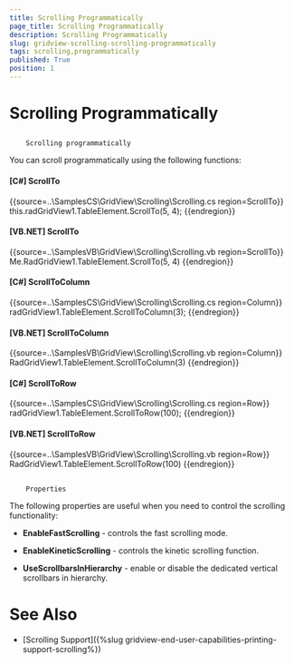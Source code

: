 ```yaml
---
title: Scrolling Programmatically
page_title: Scrolling Programmatically
description: Scrolling Programmatically
slug: gridview-scrolling-scrolling-programmatically
tags: scrolling,programmatically
published: True
position: 1
---
```


# Scrolling Programmatically



## 
        Scrolling programmatically
      

You can scroll programmatically using the following functions:

#### __[C#] ScrollTo__

{{source=..\SamplesCS\GridView\Scrolling\Scrolling.cs region=ScrollTo}}
	            this.radGridView1.TableElement.ScrollTo(5, 4);
	{{endregion}}



#### __[VB.NET] ScrollTo__

{{source=..\SamplesVB\GridView\Scrolling\Scrolling.vb region=ScrollTo}}
	        Me.RadGridView1.TableElement.ScrollTo(5, 4)
	{{endregion}}



#### __[C#] ScrollToColumn__

{{source=..\SamplesCS\GridView\Scrolling\Scrolling.cs region=Column}}
	            radGridView1.TableElement.ScrollToColumn(3);
	{{endregion}}



#### __[VB.NET] ScrollToColumn__

{{source=..\SamplesVB\GridView\Scrolling\Scrolling.vb region=Column}}
	        RadGridView1.TableElement.ScrollToColumn(3)
	{{endregion}}



#### __[C#] ScrollToRow__

{{source=..\SamplesCS\GridView\Scrolling\Scrolling.cs region=Row}}
	            radGridView1.TableElement.ScrollToRow(100);
	{{endregion}}



#### __[VB.NET] ScrollToRow__

{{source=..\SamplesVB\GridView\Scrolling\Scrolling.vb region=Row}}
	        RadGridView1.TableElement.ScrollToRow(100)
	{{endregion}}



## 
        Properties
      

The following properties are useful when you need to control the scrolling functionality:

* __EnableFastScrolling__ - controls the fast scrolling mode.
            

* __EnableKineticScrolling__ - controls the kinetic scrolling function.
            

* __UseScrollbarsInHierarchy__ - enable or disable the dedicated vertical scrollbars in hierarchy.
            

# See Also

 * [Scrolling Support]({%slug gridview-end-user-capabilities-printing-support-scrolling%})
